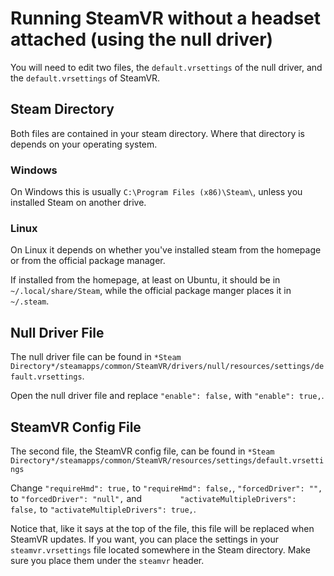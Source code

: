 # Running SteamVR without a headset attached (using the null driver)

You will need to edit two files, the `default.vrsettings` of the null driver, and the `default.vrsettings` of SteamVR.

## Steam Directory

Both files are contained in your steam directory. Where that directory is depends on your operating system.

### Windows

On Windows this is usually `C:\Program Files (x86)\Steam\`, unless you installed Steam on another drive.

### Linux

On Linux it depends on whether you've installed steam from the homepage or from the official package manager.

If installed from the homepage, at least on Ubuntu, it should be in `~/.local/share/Steam`, while the official package manger places it in `~/.steam`.

## Null Driver File

The null driver file can be found in `*Steam Directory*/steamapps/common/SteamVR/drivers/null/resources/settings/default.vrsettings`.

Open the null driver file and replace `"enable": false,` with `"enable": true,`.

## SteamVR Config File

The second file, the SteamVR config file, can be found in `*Steam Directory*/steamapps/common/SteamVR/resources/settings/default.vrsettings`

Change `"requireHmd": true,` to `"requireHmd": false,`, `"forcedDriver": "",` to `"forcedDriver": "null",` and `        "activateMultipleDrivers": false,` to `"activateMultipleDrivers": true,`.

Notice that, like it says at the top of the file, this file will be replaced when SteamVR updates. If you want, you can place the settings in your `steamvr.vrsettings` file located somewhere in the Steam directory. Make sure you place them under the `steamvr` header.
